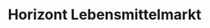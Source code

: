 ---
title: "Horizont Lebensmittelmarkt"
url: /schwalmstadt/horizont-lebensmittelmarkt/
shop: Lebensmittel
---